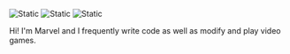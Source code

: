 <p style="align:center;"><img alt="Static" src="https://img.shields.io/badge/programmer-161b22?style=flat&logo=git&logoColor=FFFFFF&link=https%3A%2F%2Fgithub.com%2FMarvelProgramming"/> <img alt="Static" src="https://img.shields.io/badge/modder-397FAF?style=flat&logo=gamedeveloper&logoColor=FFFFFF&link=https%3A%2F%2Fwww.nexusmods.com%2Fusers%2Fmyaccount%3Ftab%3Dfiles"/> <img alt="Static" src="https://img.shields.io/badge/gamer-44AF39?style=flat&logo=gameandwatch&logoColor=FFFFFF"/></p>

Hi! I'm Marvel and I frequently write code as well as modify and play video games.






<!--
**MarvelProgramming/MarvelProgramming** is a ✨ _special_ ✨ repository because its `README.md` (this file) appears on your GitHub profile.

Here are some ideas to get you started:

- 🔭 I’m currently working on ...
- 🌱 I’m currently learning ...
- 👯 I’m looking to collaborate on ...
- 🤔 I’m looking for help with ...
- 💬 Ask me about ...
- 📫 How to reach me: ...
- 😄 Pronouns: ...
- ⚡ Fun fact: ...
-->
